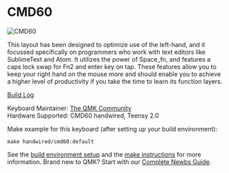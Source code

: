 # CMD60

![CMD60](https://i.imgur.com/r9LA6Lx.jpg)

This layout has been designed to optimize use of the left-hand, and it focussed specifically on programmers who work
with text editors like SublimeText and Atom. It utilizes the power of Space_fn, and features a caps lock swap for Fn2
and enter key on tap. These features allow you to keep your right hand on the mouse more and should enable you to
achieve a higher level of productivity if you take the time to learn its function layers.

[Build Log](https://redd.it/4mkuu8)

Keyboard Maintainer: [The QMK Community](https://github.com/qmk)  
Hardware Supported: CMD60 handwired, Teensy 2.0  

Make example for this keyboard (after setting up your build environment):

    make handwired/cmd60:default

See the [build environment setup](https://docs.qmk.fm/#/getting_started_build_tools) and the [make instructions](https://docs.qmk.fm/#/getting_started_make_guide) for more information. Brand new to QMK? Start with our [Complete Newbs Guide](https://docs.qmk.fm/#/newbs).
